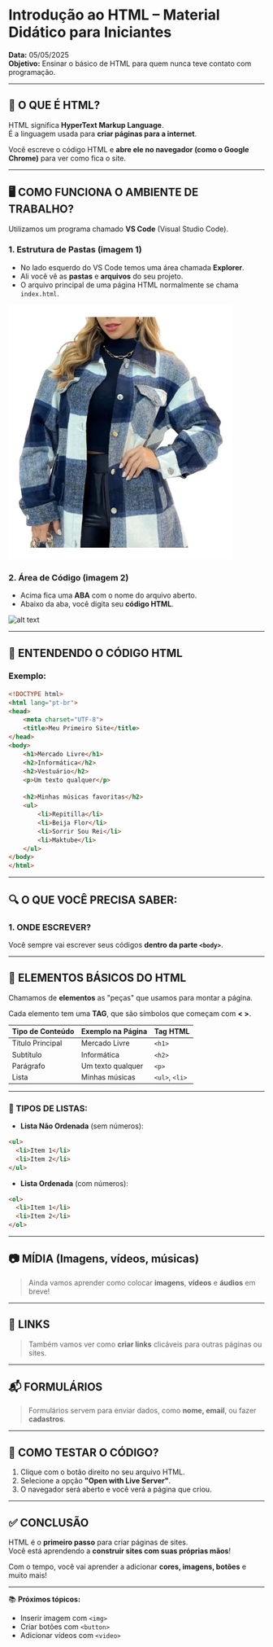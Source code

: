 
# Introdução ao HTML – Material Didático para Iniciantes

**Data:** 05/05/2025  
**Objetivo:** Ensinar o básico de HTML para quem nunca teve contato com programação.

---

## 📁 O QUE É HTML?

HTML significa **HyperText Markup Language**.  
É a linguagem usada para **criar páginas para a internet**.

Você escreve o código HTML e **abre ele no navegador (como o Google Chrome)** para ver como fica o site.

---

## 🖥️ COMO FUNCIONA O AMBIENTE DE TRABALHO?

Utilizamos um programa chamado **VS Code** (Visual Studio Code).

### 1. Estrutura de Pastas (imagem 1)
- No lado esquerdo do VS Code temos uma área chamada **Explorer**.
- Ali você vê as **pastas** e **arquivos** do seu projeto.
- O arquivo principal de uma página HTML normalmente se chama `index.html`.

![alt text](image.png)

### 2. Área de Código (imagem 2)
- Acima fica uma **ABA** com o nome do arquivo aberto.
- Abaixo da aba, você digita seu **código HTML**.

![alt text](image-1.png)

---

## 📄 ENTENDENDO O CÓDIGO HTML

### Exemplo:

```html
<!DOCTYPE html>
<html lang="pt-br">
<head>
    <meta charset="UTF-8">
    <title>Meu Primeiro Site</title>
</head>
<body>
    <h1>Mercado Livre</h1>
    <h2>Informática</h2>
    <h2>Vestuário</h2>
    <p>Um texto qualquer</p>

    <h2>Minhas músicas favoritas</h2>
    <ul>
        <li>Repitilla</li>
        <li>Beija Flor</li>
        <li>Sorrir Sou Rei</li>
        <li>Maktube</li>
    </ul>
</body>
</html>
```

---

## 🔍 O QUE VOCÊ PRECISA SABER:

### 1. ONDE ESCREVER?
Você sempre vai escrever seus códigos **dentro da parte `<body>`**.

---

## 🧱 ELEMENTOS BÁSICOS DO HTML

Chamamos de **elementos** as "peças" que usamos para montar a página.

Cada elemento tem uma **TAG**, que são símbolos que começam com **< >**.

| Tipo de Conteúdo | Exemplo na Página | Tag HTML |
|------------------|-------------------|----------|
| Título Principal | Mercado Livre     | `<h1>`   |
| Subtítulo        | Informática       | `<h2>`   |
| Parágrafo        | Um texto qualquer | `<p>`    |
| Lista            | Minhas músicas    | `<ul>`, `<li>` |

---

### 📝 TIPOS DE LISTAS:

- **Lista Não Ordenada** (sem números):
```html
<ul>
  <li>Item 1</li>
  <li>Item 2</li>
</ul>
```

- **Lista Ordenada** (com números):
```html
<ol>
  <li>Item 1</li>
  <li>Item 2</li>
</ol>
```

---

## 📷 MÍDIA (Imagens, vídeos, músicas)

> Ainda vamos aprender como colocar **imagens**, **vídeos** e **áudios** em breve!

---

## 🔗 LINKS

> Também vamos ver como **criar links** clicáveis para outras páginas ou sites.

---

## 📬 FORMULÁRIOS

> Formulários servem para enviar dados, como **nome, email**, ou fazer **cadastros**.

---

## 🧪 COMO TESTAR O CÓDIGO?

1. Clique com o botão direito no seu arquivo HTML.
2. Selecione a opção **"Open with Live Server"**.
3. O navegador será aberto e você verá a página que criou.

---

## ✅ CONCLUSÃO

HTML é o **primeiro passo** para criar páginas de sites.  
Você está aprendendo a **construir sites com suas próprias mãos**!

Com o tempo, você vai aprender a adicionar **cores, imagens, botões** e muito mais!

---

📚 **Próximos tópicos:**
- Inserir imagem com `<img>`
- Criar botões com `<button>`
- Adicionar vídeos com `<video>`

